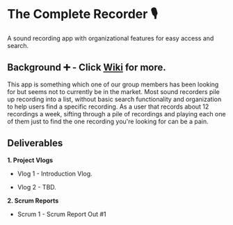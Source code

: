 # The Complete Recorder :studio_microphone:
A sound recording app with organizational features for easy access and search.

## Background :heavy_plus_sign: - Click [Wiki](https://github.com/NotJustCode3/The_Complete_Recorder/wiki) for more.
This app is something which one of our group members has been looking for but seems not to currently be in the market. Most sound recorders 
pile up recording into a list, without basic search functionality and organization to help users find a specific recording. As a user that records 
about 12 recordings a week, sifting through a pile of recordings and playing each one of them just to find the one recording you're looking for can be a pain.

## Deliverables

**1. Project Vlogs**
  
  - Vlog 1 - Introduction Vlog. 
  
  - Vlog 2 - TBD.

**2. Scrum Reports**

  - Scrum 1 - Scrum Report Out #1
